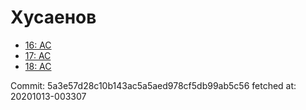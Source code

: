 # Хусаенов
- [16: AC](16.md)
- [17: AC](17.md)
- [18: AC](18.md)

Commit: 5a3e57d28c10b143ac5a5aed978cf5db99ab5c56
 fetched at: 20201013-003307
